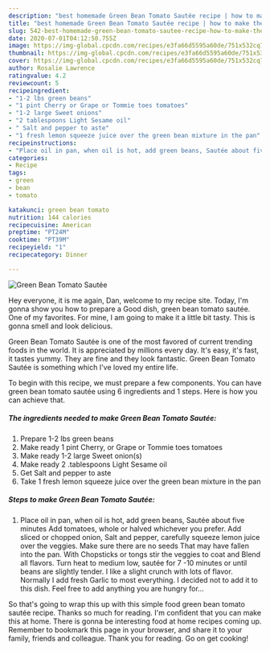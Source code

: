 ```yaml
---
description: "best homemade Green Bean Tomato Sautée recipe | how to make the best Green Bean Tomato Sautée"
title: "best homemade Green Bean Tomato Sautée recipe | how to make the best Green Bean Tomato Sautée"
slug: 542-best-homemade-green-bean-tomato-sautee-recipe-how-to-make-the-best-green-bean-tomato-sautee
date: 2020-07-01T04:12:50.755Z
image: https://img-global.cpcdn.com/recipes/e3fa66d5595a60de/751x532cq70/green-bean-tomato-sautee-recipe-main-photo.jpg
thumbnail: https://img-global.cpcdn.com/recipes/e3fa66d5595a60de/751x532cq70/green-bean-tomato-sautee-recipe-main-photo.jpg
cover: https://img-global.cpcdn.com/recipes/e3fa66d5595a60de/751x532cq70/green-bean-tomato-sautee-recipe-main-photo.jpg
author: Rosalie Lawrence
ratingvalue: 4.2
reviewcount: 5
recipeingredient:
- "1-2 lbs green beans"
- "1 pint Cherry or Grape or Tommie toes tomatoes"
- "1-2 large Sweet onions"
- "2 tablespoons Light Sesame oil"
- " Salt and pepper to aste"
- "1 fresh lemon squeeze juice over the green bean mixture in the pan"
recipeinstructions:
- "Place oil in pan, when oil is hot, add green beans, Sautée about five minutes Add tomatoes, whole or halved whichever you prefer. Add sliced or chopped onion, Salt and pepper, carefully squeeze lemon juice over the veggies. Make sure there are no seeds That may have fallen into the pan. With Chopsticks or tongs stir the veggies to coat and Blend all flavors. Turn heat to medium low, sautée for 7 -10 minutes or until beans are slightly tender. I like a slight crunch with lots of flavor. Normally I add fresh Garlic to most everything. I decided not to add it to this dish. Feel free to add anything you are hungry for..."
categories:
- Recipe
tags:
- green
- bean
- tomato

katakunci: green bean tomato 
nutrition: 144 calories
recipecuisine: American
preptime: "PT24M"
cooktime: "PT39M"
recipeyield: "1"
recipecategory: Dinner

---
```



![Green Bean Tomato Sautée](https://img-global.cpcdn.com/recipes/e3fa66d5595a60de/751x532cq70/green-bean-tomato-sautee-recipe-main-photo.jpg)

Hey everyone, it is me again, Dan, welcome to my recipe site. Today, I'm gonna show you how to prepare a Good dish, green bean tomato sautée. One of my favorites. For mine, I am going to make it a little bit tasty. This is gonna smell and look delicious.

Green Bean Tomato Sautée is one of the most favored of current trending foods in the world. It is appreciated by millions every day. It's easy, it's fast, it tastes yummy. They are fine and they look fantastic. Green Bean Tomato Sautée is something which I've loved my entire life.




To begin with this recipe, we must prepare a few components. You can have green bean tomato sautée using 6 ingredients and 1 steps. Here is how you can achieve that.

<!--inarticleads1-->

##### The ingredients needed to make Green Bean Tomato Sautée:

1. Prepare 1-2 lbs green beans
1. Make ready 1 pint Cherry, or Grape or Tommie toes tomatoes
1. Make ready 1-2 large Sweet onion(s)
1. Make ready 2 .tablespoons Light Sesame oil
1. Get  Salt and pepper to aste
1. Take 1 fresh lemon squeeze juice over the green bean mixture in the pan




<!--inarticleads2-->

##### Steps to make Green Bean Tomato Sautée:

1. Place oil in pan, when oil is hot, add green beans, Sautée about five minutes Add tomatoes, whole or halved whichever you prefer. Add sliced or chopped onion, Salt and pepper, carefully squeeze lemon juice over the veggies. Make sure there are no seeds That may have fallen into the pan. With Chopsticks or tongs stir the veggies to coat and Blend all flavors. Turn heat to medium low, sautée for 7 -10 minutes or until beans are slightly tender. I like a slight crunch with lots of flavor. Normally I add fresh Garlic to most everything. I decided not to add it to this dish. Feel free to add anything you are hungry for...




So that's going to wrap this up with this simple food green bean tomato sautée recipe. Thanks so much for reading. I'm confident that you can make this at home. There is gonna be interesting food at home recipes coming up. Remember to bookmark this page in your browser, and share it to your family, friends and colleague. Thank you for reading. Go on get cooking!
